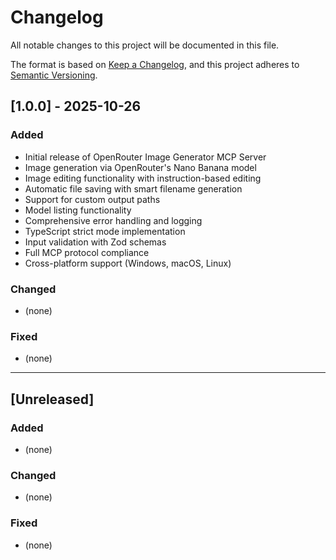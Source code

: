# Changelog

All notable changes to this project will be documented in this file.

The format is based on [Keep a Changelog](https://keepachangelog.com/en/1.0.0/),
and this project adheres to [Semantic Versioning](https://semver.org/spec/v2.0.0.html).

## [1.0.0] - 2025-10-26

### Added

- Initial release of OpenRouter Image Generator MCP Server
- Image generation via OpenRouter's Nano Banana model
- Image editing functionality with instruction-based editing
- Automatic file saving with smart filename generation
- Support for custom output paths
- Model listing functionality
- Comprehensive error handling and logging
- TypeScript strict mode implementation
- Input validation with Zod schemas
- Full MCP protocol compliance
- Cross-platform support (Windows, macOS, Linux)

### Changed

- (none)

### Fixed

- (none)

---

## [Unreleased]

### Added

- (none)

### Changed

- (none)

### Fixed

- (none)
